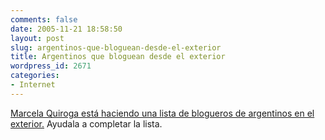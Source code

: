 ```yaml
---
comments: false
date: 2005-11-21 18:58:50
layout: post
slug: argentinos-que-bloguean-desde-el-exterior
title: Argentinos que bloguean desde el exterior
wordpress_id: 2671
categories:
- Internet
---
```


[Marcela Quiroga está haciendo una lista de blogueros de argentinos en el exterior.](http://mardevientos.blogspot.com/2005/11/blogs-de-argentinos-en-el-exterior-ii.html) Ayudala a completar la lista.
